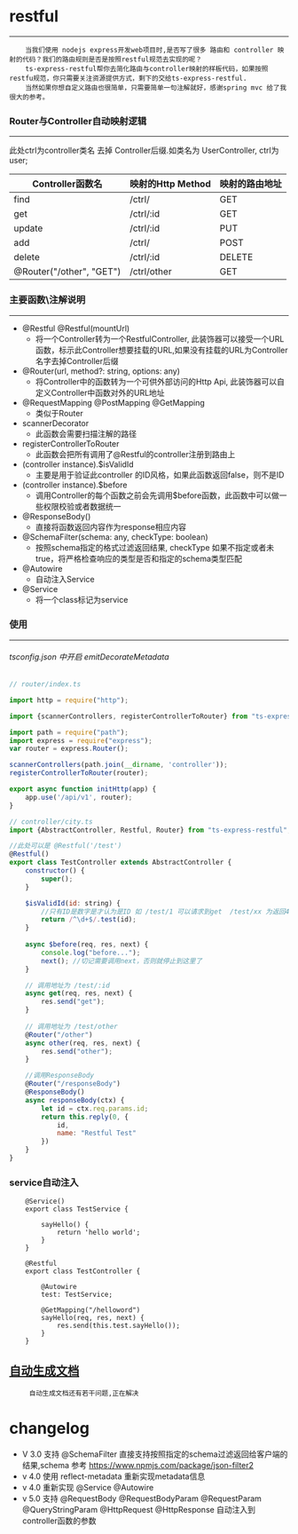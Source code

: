 # restful
---
```
    当我们使用 nodejs express开发web项目时,是否写了很多 路由和 controller 映射的代码？我们的路由规则是否是按照restful规范去实现的呢？
    ts-express-restful帮你去简化路由与controller映射的样板代码，如果按照restfu规范，你只需要关注资源提供方式，剩下的交给ts-express-restful.
    当然如果你想自定义路由也很简单，只需要简单一句注解就好，感谢spring mvc 给了我很大的参考。
```    

### Router与Controller自动映射逻辑
---

此处ctrl为controller类名 去掉 Controller后缀.如类名为 UserController, ctrl为 user;

| Controller函数名 | 映射的Http Method | 映射的路由地址 | 
|-----------------|------------------|--------------|
| find            | /ctrl/           |  GET         |
| get             | /ctrl/:id        |  GET         |
| update          | /ctrl/:id        |  PUT         |
| add             | /ctrl/           |  POST        |
| delete          | /ctrl/:id        |  DELETE      |
| @Router("/other", "GET")| /ctrl/other     | GET   |


### 主要函数\注解说明
---


-  @Restful @Restful(mountUrl)
   - 将一个Controller转为一个RestfulController, 此装饰器可以接受一个URL函数，标示此Controller想要挂载的URL,如果没有挂载的URL为Controller名字去掉Controller后缀
- @Router(url, method?: string, options: any) 
  - 将Controller中的函数转为一个可供外部访问的Http Api, 此装饰器可以自定义Controller中函数对外的URL地址
- @RequestMapping @PostMapping @GetMapping
  - 类似于Router
- scannerDecorator 
  - 此函数会需要扫描注解的路径
- registerControllerToRouter 
  - 此函数会把所有调用了@Restful的controller注册到路由上
- (controller instance).$isValidId 
  - 主要是用于验证此controller 的ID风格，如果此函数返回false，则不是ID
- (controller instance).$before
  -  调用Controller的每个函数之前会先调用$before函数，此函数中可以做一些权限校验或者数据统一
- @ResponseBody() 
  - 直接将函数返回内容作为response相应内容
- @SchemaFilter(schema: any, checkType: boolean) 
  - 按照schema指定的格式过滤返回结果, checkType 如果不指定或者未true，将严格检查响应的类型是否和指定的schema类型匹配
- @Autowire 
  - 自动注入Service
- @Service 
  - 将一个class标记为service

### 使用
---

###### tsconfig.json 中开启 emitDecorateMetadata

```javascript
// router/index.ts 

import http = require("http");

import {scannerControllers, registerControllerToRouter} from "ts-express-restful";

import path = require("path");
import express = require("express");
var router = express.Router();

scannerControllers(path.join(__dirname, 'controller'));
registerControllerToRouter(router);

export async function initHttp(app) {
    app.use('/api/v1', router);
}
```

```javascript
// controller/city.ts
import {AbstractController, Restful, Router} from "ts-express-restful";

//此处可以是 @Restful('/test')
@Restful()
export class TestController extends AbstractController {
    constructor() {
        super();
    }

    $isValidId(id: string) {
        //只有ID是数字是才认为是ID 如 /test/1 可以请求到get  /test/xx 为返回404  /test/other 为映射到 other函数
        return /^\d+$/.test(id);
    }
    
    async $before(req, res, next) {
        console.log("before...");
        next(); //切记需要调用next，否则就停止到这里了
    }

    // 调用地址为 /test/:id
    async get(req, res, next) {
        res.send("get");
    }
    
    // 调用地址为 /test/other
    @Router("/other")
    async other(req, res, next) {
        res.send("other");
    }

    //调用ResponseBody
    @Router("/responseBody")
    @ResponseBody()
    async responseBody(ctx) {
        let id = ctx.req.params.id;
        return this.reply(0, {
            id,
            name: "Restful Test"
        })
    }
}
```

### service自动注入
```
    @Service()
    export class TestService {

        sayHello() {
            return 'hello world';
        }
    }

    @Restful
    export class TestController {

        @Autowire
        test: TestService;

        @GetMapping("/helloword")
        sayHello(req, res, next) {
            res.send(this.test.sayHello());
        }
    }
```

## [自动生成文档](./swagger.md)
```
     自动生成文档还有若干问题,正在解决
```

# changelog
- V 3.0 支持 @SchemaFilter 直接支持按照指定的schema过滤返回给客户端的结果,schema 参考 https://www.npmjs.com/package/json-filter2
- v 4.0 使用 reflect-metadata 重新实现metadata信息
- v 4.0 重新实现 @Service @Autowire
- v 5.0 支持 @RequestBody @RequestBodyParam @RequestParam @QueryStringParam @HttpRequest @HttpResponse 自动注入到controller函数的参数